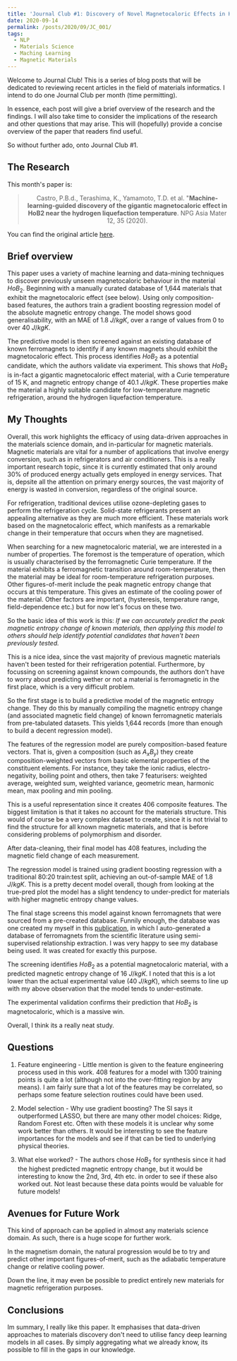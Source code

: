 ```yaml
---
title: 'Journal Club #1: Discovery of Novel Magnetocaloric Effects in Holmium-diboride'
date: 2020-09-14
permalink: /posts/2020/09/JC_001/
tags:
  - NLP
  - Materials Science
  - Maching Learning
  - Magnetic Materials
---
```


Welcome to Journal Club! This is a series of blog posts that will be dedicated to reviewing recent articles in the field of materials informatics. I intend to do one Journal Club per month (time permitting).

In essence, each post will give a brief overview of the research and the findings. I will also take time to consider the implications of the research and other questions that may arise. This will (hopefully) provide a concise overview of the paper that readers find useful.

So without further ado, onto Journal Club #1.

## The Research
This month's paper is:


><center>Castro, P.B.d., Terashima, K., Yamamoto, T.D. et al. "<b>Machine-learning-guided discovery of the gigantic magnetocaloric effect in HoB2 near the hydrogen liquefaction temperature</b>. NPG Asia Mater 12, 35 (2020).</center>



You can find the original article [here]().

## Brief overview
This paper uses a variety of machine learning and data-mining techniques to discover previously unseen magnetocaloric behaviour in the material $HoB_2$. Beginning with a manually curated database of 1,644 materials that exhibit the magnetocaloric effect (see below). Using only composition-based features, the authors train a gradient boosting regression model of the absolute magnetic entropy change. The model shows good generalisability, with an MAE of 1.8 $J/kgK$, over a range of values from 0 to over 40 $J/kgK$. 

The predictive model is then screened against an existing database of known ferromagnets to identify if any known magnets should exhibit the magnetocaloric effect. This process identifies $HoB_2$ as a potential candidate, which the authors validate via experiment. This shows that $HoB_2$ is in-fact a gigantic magnetocaloric effect material, with a Curie temperature of 15 K, and magnetic entropy change of 40.1 $J/kgK$. These properties make the material a highly suitable candidate for low-temperature magnetic refrigeration, around the hydrogen liquefaction temperature. 



## My Thoughts
Overall, this work highlights the efficacy of using data-driven approaches in the materials science domain, and in-particular for magnetic materials. Magnetic materials are vital for a number of applications that involve energy conversion, such as in refrigerators and air conditioners. This is a really important research topic, since it is currently estimated that only around 30% of produced energy actually gets employed in energy services. That is, depsite all the attention on primary energy sources, the vast majority of energy is wasted in conversion, regardless of the original source.

For refrigeration, traditional devices utilise ozone-depleting gases to perform the refrigeration cycle. Solid-state refrigerants present an appealing alternative as they are much more efficient. These materials work based on the magnetocaloric effect, which manifests as a remarkable change in their temperature that occurs when they are magnetised. 

When searching for a new magnetocaloric material, we are interested in a number of properties. The foremost is the temperature of operation, which is usually characterised by the ferromagnetic Curie temperature. If the material exhibits a ferromagnetic transition around room-temperature, then the material may be ideal for room-temperature refrigeration purposes. Other figures-of-merit include the peak magnetic entropy change that occurs at this temperature. This gives an estimate of the cooling power of the material. Other factors are important, (hysteresis, temperature range, field-dependence etc.) but for now let's focus on these two.

So the basic idea of this work is this: <i>If we can accurately predict the peak magnetic entropy change of known materials, then applying this model to others should help identify potential candidates that haven't been previously tested.</i>

This is a nice idea, since the vast majority of previous magnetic materials haven't been tested for their refrigeration potential. Furthermore, by focussing on screening against known compounds, the authors don't have to worry about predicting wether or not a material is ferromagnetic in the first place, which is a very difficult problem.

So the first stage is to build a predictive model of the magnetic entropy change. They do this by manually compiling the magnetic entropy change (and associated magnetic field change) of known ferromagnetic materials from pre-tabulated datasets. This yields 1,644 records (more than enough to build a decent regression model).

The features of the regression model are purely composition-based feature vectors. That is, given a composition (such as $A_xB_y$) they create composition-weighted vectors from basic elemental properties of the constituent elements. For instance, they take the ionic radius, electro-negativity, boiling point and others, then take 7 featurisers: weighted average, weighted sum, weighted variance, geometric mean, harmonic mean, max pooling and min pooling.

This is a useful representation since it creates 406 composite features. The biggest limitation is that it takes no account for the materials structure. This would of course be a very complex dataset to create, since it is not trivial to find the structure for all known magnetic materials, and that is before considering problems of polymorphism and disorder.

After data-cleaning, their final model has 408 features, including the magnetic field change of each measurement.

The regression model is trained using gradient boosting regression with a traditional 80:20 train:test split, achieving an out-of-sample MAE of 1.8 $J/kgK$. This is a pretty decent model overall, though from looking at the true-pred plot the model has a slight tendency to under-predict for materials with higher magnetic entropy change values.

The final stage screens this model against known ferromagnets that were sourced from a pre-created database. Funnily enough, the database was one created my myself in this [publication](), in which I auto-generated a database of ferromagnets from the scientific literature using semi-supervised relationship extraction. I was very happy to see my database being used. It was created for exactly this purpose.

The screening identifies $HoB_2$ as a potential magnetocaloric material, with a predicted magnetic entropy change of 16 $J/kgK$. I noted that this is a lot lower than the actual experimental value (40 $J/kgK$), which seems to line up with my above observation that the model tends to under-estimate.

The experimental validation confirms their prediction that $HoB_2$ is magnetocaloric, which is a massive win.

Overall, I think its a really neat study.

## Questions

1. Feature engineering - Little mention is given to the feature engineering process used in this work. 408 features for a model with 1300 training points is quite a lot (although not into the over-fitting region by any means). I am fairly sure that a lot of the features may be correlated, so perhaps some feature selection routines could have been used.

2. Model selection - Why use gradient boosting? The SI says it outperformed LASSO, but there are many other model choices: Ridge, Random Forest etc. Often with these models it is unclear why some work better than others. It would be interesting to see the feature importances for the models and see if that can be tied to underlying physical theories.

3. What else worked? - The authors chose $HoB_2$ for synthesis since it had the highest predicted magnetic entropy change, but it would be interesting to know the 2nd, 3rd, 4th etc. in order to see if these also worked out. Not least because these data points would be valuable for future models!

## Avenues for Future Work
This kind of approach can be applied in almost any materials science domain. As such, there is a huge scope for further work. 

In the magnetism domain, the natural progression would be to try and predict other important figures-of-merit, such as the adiabatic temperature change or relative cooling power.

Down the line, it may even be possible to predict entirely new materials for magnetic refrigeration purposes.


## Conclusions
Im summary, I really like this paper. It emphasises that data-driven approaches to materials discovery don't need to utilise fancy deep learning models in all cases. By simply aggregating what we already know, its possible to fill in the gaps in our knowledge.